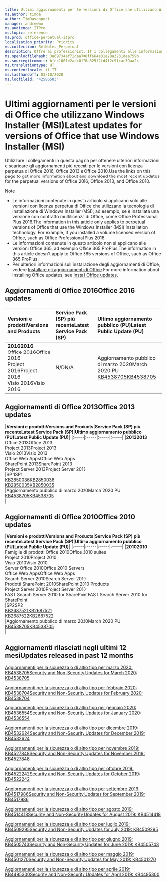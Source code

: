 ```yaml
---
title: Ultimi aggiornamenti per le versioni di Office che utilizzano Windows Installer (MSI)
ms.author: timda
author: TimDavenport
manager: andrewmo
ms.audience: ITPro
ms.topic: reference
ms.prod: office-perpetual-itpro
localization_priority: Priority
ms.collection: RelNotes_Perpetual
description: Offre ai professionisti IT i collegamenti alle informazioni sugli aggiornamenti più recenti delle versioni con licenza perpetua di Office 2016, Office 2013 e Office 2010
ms.openlocfilehash: 3a69734af72daa708ff664e31a28a3231dea759b
ms.sourcegitcommit: bfec1001e2adc0f70a825f2fd4f2c9fcac39aa2c
ms.translationtype: HT
ms.contentlocale: it-IT
ms.lasthandoff: 03/10/2020
ms.locfileid: "42586503"
---
```

# <a name="latest-updates-for-versions-of-office-that-use-windows-installer-msi"></a><span data-ttu-id="391bb-103">Ultimi aggiornamenti per le versioni di Office che utilizzano Windows Installer (MSI)</span><span class="sxs-lookup"><span data-stu-id="391bb-103">Latest updates for versions of Office that use Windows Installer (MSI)</span></span>

<span data-ttu-id="391bb-104">Utilizzare i collegamenti in questa pagina per ottenere ulteriori informazioni e scaricare gli aggiornamenti più recenti per le versioni con licenza perpetua di Office 2016, Office 2013 e Office 2010.</span><span class="sxs-lookup"><span data-stu-id="391bb-104">Use the links on this page to get more information about and download the most recent updates for the perpetual versions of Office 2016, Office 2013, and Office 2010.</span></span>
  
 
> [!NOTE]
> - <span data-ttu-id="391bb-p101">Le informazioni contenute in questo articolo si applicano solo alle versioni con licenza perpetua di Office che utilizzano la tecnologia di installazione di Windows Installer (MSI); ad esempio, se è installata una versione con contratto multilicenza di Office, come Office Professional Plus 2016.</span><span class="sxs-lookup"><span data-stu-id="391bb-p101">The information in this article only applies to perpetual versions of Office that use the Windows Installer (MSI) installation technology. For example, if you installed a volume licensed version of Office, such as Office Professional Plus 2016.</span></span>
> - <span data-ttu-id="391bb-107">Le informazioni contenute in questo articolo non si applicano alle versioni Office 365, ad esempio Office 365 ProPlus.</span><span class="sxs-lookup"><span data-stu-id="391bb-107">The information in this article doesn't apply to Office 365 versions of Office, such as Office 365 ProPlus.</span></span>
> - <span data-ttu-id="391bb-108">Per ulteriori informazioni sull'installazione degli aggiornamenti di Office, vedere [Installare gli aggiornamenti di Office](https://support.office.com/article/2ab296f3-7f03-43a2-8e50-46de917611c5).</span><span class="sxs-lookup"><span data-stu-id="391bb-108">For more information about installing Office updates, see [Install Office updates](https://support.office.com/article/2ab296f3-7f03-43a2-8e50-46de917611c5).</span></span> 


## <a name="office-2016-updates"></a><span data-ttu-id="391bb-109">Aggiornamenti di Office 2016</span><span class="sxs-lookup"><span data-stu-id="391bb-109">Office 2016 updates</span></span>

|<span data-ttu-id="391bb-110">**Versioni e prodotti**</span><span class="sxs-lookup"><span data-stu-id="391bb-110">**Versions and Products**</span></span>|<span data-ttu-id="391bb-111">**Service Pack (SP) più recente**</span><span class="sxs-lookup"><span data-stu-id="391bb-111">**Latest Service Pack (SP)**</span></span>|<span data-ttu-id="391bb-112">**Ultimo aggiornamento pubblico (PU)**</span><span class="sxs-lookup"><span data-stu-id="391bb-112">**Latest Public Update (PU)**</span></span>|
|:-----|:-----|:-----|
|<span data-ttu-id="391bb-113">**2016**</span><span class="sxs-lookup"><span data-stu-id="391bb-113">**2016**</span></span> <br/> <span data-ttu-id="391bb-114">Office 2016</span><span class="sxs-lookup"><span data-stu-id="391bb-114">Office 2016</span></span>  <br/> <span data-ttu-id="391bb-115">Project 2016</span><span class="sxs-lookup"><span data-stu-id="391bb-115">Project 2016</span></span>  <br/> <span data-ttu-id="391bb-116">Visio 2016</span><span class="sxs-lookup"><span data-stu-id="391bb-116">Visio 2016</span></span>  <br/> |<span data-ttu-id="391bb-117">N/D</span><span class="sxs-lookup"><span data-stu-id="391bb-117">N/A</span></span>  <br/> |<span data-ttu-id="391bb-118">Aggiornamento pubblico di marzo 2020</span><span class="sxs-lookup"><span data-stu-id="391bb-118">March 2020 PU</span></span>  <br/> [<span data-ttu-id="391bb-119">KB4538705</span><span class="sxs-lookup"><span data-stu-id="391bb-119">KB4538705</span></span>](https://support.microsoft.com/help/4538705 ) <br/> |
   
## <a name="office-2013-updates"></a><span data-ttu-id="391bb-120">Aggiornamenti di Office 2013</span><span class="sxs-lookup"><span data-stu-id="391bb-120">Office 2013 updates</span></span>

|<span data-ttu-id="391bb-121">**Versioni e prodotti**</span><span class="sxs-lookup"><span data-stu-id="391bb-121">**Versions and Products**</span></span>|<span data-ttu-id="391bb-122">**Service Pack (SP) più recente**</span><span class="sxs-lookup"><span data-stu-id="391bb-122">**Latest Service Pack (SP)**</span></span>|<span data-ttu-id="391bb-123">**Ultimo aggiornamento pubblico (PU)**</span><span class="sxs-lookup"><span data-stu-id="391bb-123">**Latest Public Update (PU)**</span></span>|
|:-----|:-----|:-----|:-----|
|<span data-ttu-id="391bb-124">**2013**</span><span class="sxs-lookup"><span data-stu-id="391bb-124">**2013**</span></span> <br/> <span data-ttu-id="391bb-125">Office 2013</span><span class="sxs-lookup"><span data-stu-id="391bb-125">Office 2013</span></span>  <br/> <span data-ttu-id="391bb-126">Project 2013</span><span class="sxs-lookup"><span data-stu-id="391bb-126">Project 2013</span></span>  <br/> <span data-ttu-id="391bb-127">Visio 2013</span><span class="sxs-lookup"><span data-stu-id="391bb-127">Visio 2013</span></span>  <br/> <span data-ttu-id="391bb-128">Office Web Apps</span><span class="sxs-lookup"><span data-stu-id="391bb-128">Office Web Apps</span></span>  <br/> <span data-ttu-id="391bb-129">SharePoint 2013</span><span class="sxs-lookup"><span data-stu-id="391bb-129">SharePoint 2013</span></span>  <br/> <span data-ttu-id="391bb-130">Project Server 2013</span><span class="sxs-lookup"><span data-stu-id="391bb-130">Project Server 2013</span></span>  <br/> |<span data-ttu-id="391bb-131">SP 1</span><span class="sxs-lookup"><span data-stu-id="391bb-131">SP1</span></span> <br/> [<span data-ttu-id="391bb-132">KB2850036</span><span class="sxs-lookup"><span data-stu-id="391bb-132">KB2850036</span></span>](https://support.microsoft.com/kb/2850036) <br/>[<span data-ttu-id="391bb-133">KB2850035</span><span class="sxs-lookup"><span data-stu-id="391bb-133">KB2850035</span></span>](https://support.microsoft.com/kb/2850035) <br/> |<span data-ttu-id="391bb-134">Aggiornamento pubblico di marzo 2020</span><span class="sxs-lookup"><span data-stu-id="391bb-134">March 2020 PU</span></span>  <br/> [<span data-ttu-id="391bb-135">KB4538705</span><span class="sxs-lookup"><span data-stu-id="391bb-135">KB4538705</span></span>](https://support.microsoft.com/help/4538705 ) <br/> |
   
## <a name="office-2010-updates"></a><span data-ttu-id="391bb-136">Aggiornamenti di Office 2010</span><span class="sxs-lookup"><span data-stu-id="391bb-136">Office 2010 updates</span></span>

|<span data-ttu-id="391bb-137">**Versioni e prodotti**</span><span class="sxs-lookup"><span data-stu-id="391bb-137">**Versions and Products**</span></span>|<span data-ttu-id="391bb-138">**Service Pack (SP) più recente**</span><span class="sxs-lookup"><span data-stu-id="391bb-138">**Latest Service Pack (SP)**</span></span>|<span data-ttu-id="391bb-139">**Ultimo aggiornamento pubblico (PU)**</span><span class="sxs-lookup"><span data-stu-id="391bb-139">**Latest Public Update (PU)**</span></span>|
|:-----|:-----|:-----|:-----|
|<span data-ttu-id="391bb-140">**2010**</span><span class="sxs-lookup"><span data-stu-id="391bb-140">**2010**</span></span> <br/> <span data-ttu-id="391bb-141">Famiglie di prodotti Office 2010</span><span class="sxs-lookup"><span data-stu-id="391bb-141">Office 2010 suites</span></span>  <br/> <span data-ttu-id="391bb-142">Project 2010</span><span class="sxs-lookup"><span data-stu-id="391bb-142">Project 2010</span></span>  <br/> <span data-ttu-id="391bb-143">Visio 2010</span><span class="sxs-lookup"><span data-stu-id="391bb-143">Visio 2010</span></span>  <br/> <span data-ttu-id="391bb-144">Server Office 2010</span><span class="sxs-lookup"><span data-stu-id="391bb-144">Office 2010 Servers</span></span>  <br/> <span data-ttu-id="391bb-145">Office Web Apps</span><span class="sxs-lookup"><span data-stu-id="391bb-145">Office Web Apps</span></span>  <br/> <span data-ttu-id="391bb-146">Search Server 2010</span><span class="sxs-lookup"><span data-stu-id="391bb-146">Search Server 2010</span></span>  <br/> <span data-ttu-id="391bb-147">Prodotti SharePoint 2010</span><span class="sxs-lookup"><span data-stu-id="391bb-147">SharePoint 2010 Products</span></span>  <br/> <span data-ttu-id="391bb-148">Project Server 2010</span><span class="sxs-lookup"><span data-stu-id="391bb-148">Project Server 2010</span></span>  <br/> <span data-ttu-id="391bb-149">FAST Search Server 2010 for SharePoint</span><span class="sxs-lookup"><span data-stu-id="391bb-149">FAST Search Server 2010 for SharePoint</span></span>  <br/> |<span data-ttu-id="391bb-150">SP2</span><span class="sxs-lookup"><span data-stu-id="391bb-150">SP2</span></span> <br/>[<span data-ttu-id="391bb-151">KB2687521</span><span class="sxs-lookup"><span data-stu-id="391bb-151">KB2687521</span></span>](https://support.microsoft.com/kb/2687521) <br/> [<span data-ttu-id="391bb-152">KB2687522</span><span class="sxs-lookup"><span data-stu-id="391bb-152">KB2687522</span></span>](https://support.microsoft.com/kb/2687522) <br/> |<span data-ttu-id="391bb-153">Aggiornamento pubblico di marzo 2020</span><span class="sxs-lookup"><span data-stu-id="391bb-153">March 2020 PU</span></span>  <br/> [<span data-ttu-id="391bb-154">KB4538705</span><span class="sxs-lookup"><span data-stu-id="391bb-154">KB4538705</span></span>](https://support.microsoft.com/help/4538705 ) <br/>|
   

   
## <a name="updates-released-in-past-12-months"></a><span data-ttu-id="391bb-155">Aggiornamenti rilasciati negli ultimi 12 mesi</span><span class="sxs-lookup"><span data-stu-id="391bb-155">Updates released in past 12 months</span></span>

[<span data-ttu-id="391bb-156">Aggiornamenti per la sicurezza o di altro tipo per marzo 2020: KB4538705</span><span class="sxs-lookup"><span data-stu-id="391bb-156">Security and Non-Security Updates for March 2020: KB4538705</span></span>](https://support.microsoft.com/help/4538705)

[<span data-ttu-id="391bb-157">Aggiornamenti per la sicurezza o di altro tipo per febbraio 2020: KB4538704</span><span class="sxs-lookup"><span data-stu-id="391bb-157">Security and Non-Security Updates for February 2020: KB4538704</span></span>](https://support.microsoft.com/help/4538704)

[<span data-ttu-id="391bb-158">Aggiornamenti per la sicurezza o di altro tipo per gennaio 2020: KB4536554</span><span class="sxs-lookup"><span data-stu-id="391bb-158">Security and Non-Security Updates for January 2020: KB4536554</span></span>](https://support.microsoft.com/help/4536554)

[<span data-ttu-id="391bb-159">Aggiornamenti per la sicurezza o di altro tipo per dicembre 2019: KB4532624</span><span class="sxs-lookup"><span data-stu-id="391bb-159">Security and Non-Security Updates for December 2019: KB4532624</span></span>](https://support.microsoft.com/help/4532624)

[<span data-ttu-id="391bb-160">Aggiornamenti per la sicurezza o di altro tipo per novembre 2019: KB4527848</span><span class="sxs-lookup"><span data-stu-id="391bb-160">Security and Non-Security Updates for November 2019: KB4527848</span></span>](https://support.microsoft.com/help/4527848)

[<span data-ttu-id="391bb-161">Aggiornamenti per la sicurezza o di altro tipo per ottobre 2019: KB4522242</span><span class="sxs-lookup"><span data-stu-id="391bb-161">Security and Non-Security Updates for October 2019: KB4522242</span></span>](https://support.microsoft.com/help/4522242)

[<span data-ttu-id="391bb-162">Aggiornamenti per la sicurezza o di altro tipo per settembre 2019: KB4517986</span><span class="sxs-lookup"><span data-stu-id="391bb-162">Security and Non-Security Updates for September 2019: KB4517986</span></span>](https://support.microsoft.com/help/4517986 )

[<span data-ttu-id="391bb-163">Aggiornamenti per la sicurezza o di altro tipo per agosto 2019: KB4514418</span><span class="sxs-lookup"><span data-stu-id="391bb-163">Security and Non-Security Updates for August 2019: KB4514418</span></span>](https://support.microsoft.com/help/4514418)

[<span data-ttu-id="391bb-164">Aggiornamenti per la sicurezza e di altro tipo per luglio 2019: KB4509295</span><span class="sxs-lookup"><span data-stu-id="391bb-164">Security and Non-Security Updates for July 2019: KB4509295</span></span>](https://support.microsoft.com/help/4509295)

[<span data-ttu-id="391bb-165">Aggiornamenti per la sicurezza e di altro tipo per giugno 2019: KB4505743</span><span class="sxs-lookup"><span data-stu-id="391bb-165">Security and Non-Security Updates for June 2019: KB4505743</span></span>](https://support.microsoft.com/help/4505743)

[<span data-ttu-id="391bb-166">Aggiornamenti per la sicurezza o di altro tipo per maggio 2019: KB4501270</span><span class="sxs-lookup"><span data-stu-id="391bb-166">Security and Non-Security Updates for May 2019: KB4501270 </span></span>](https://support.microsoft.com/help/4501270)

[<span data-ttu-id="391bb-167">Aggiornamenti per la sicurezza e di altro tipo per aprile 2019: KB4495300</span><span class="sxs-lookup"><span data-stu-id="391bb-167">Security and Non-Security Updates for April 2019: KB4495300</span></span>](https://support.microsoft.com/help/4495300)

 










 

   

   

  


  
 
  
 
  

  
   
  
